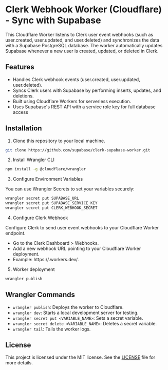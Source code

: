 # Clerk Webhook Worker (Cloudflare) - Sync with Supabase

This Cloudflare Worker listens to Clerk user event webhooks (such as user.created, user.updated, and user.deleted) and synchronizes the data with a Supabase PostgreSQL database. The worker automatically updates Supabase whenever a new user is created, updated, or deleted in Clerk.

## Features

- Handles Clerk webhook events (user.created, user.updated, user.deleted).
- Syncs Clerk users with Supabase by performing inserts, updates, and deletions.
- Built using Cloudflare Workers for serverless execution.
- Uses Supabase's REST API with a service role key for full database access

## Installation

1. Clone this repository to your local machine.

```sh
git clone https://github.com/supabase/clerk-supabase-worker.git
```

2. Install Wrangler CLI

```sh
npm install -g @cloudflare/wrangler
```

3. Configure Environment Variables

You can use Wrangler Secrets to set your variables securely:

```sh
wrangler secret put SUPABASE_URL
wrangler secret put SUPABASE_SERVICE_KEY
wrangler secret put CLERK_WEBHOOK_SECRET
```

4. Configure Clerk Webhook

Configure Clerk to send user event webhooks to your Cloudflare Worker endpoint.

- Go to the Clerk Dashboard > Webhooks.
- Add a new webhook URL pointing to your Cloudflare Worker deployment.
- Example: https://<your-worker>.workers.dev/.

5. Worker deployment

```sh
wrangler publish
```

## Wrangler Commands

- `wrangler publish`: Deploys the worker to Cloudflare.
- `wrangler dev`: Starts a local development server for testing.
- `wrangler secret put <VARIABLE_NAME>`: Sets a secret variable.
- `wrangler secret delete <VARIABLE_NAME>`: Deletes a secret variable.
- `wrangler tail`: Tails the worker logs.

## License

This project is licensed under the MIT license. See the [LICENSE](LICENSE.md) file for more details.
